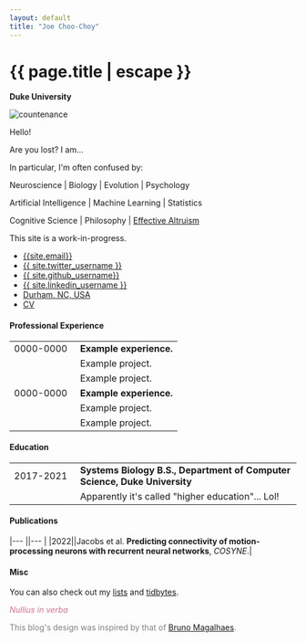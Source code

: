 ```yaml
---
layout: default
title: "Joe Choo-Choy"
---
```


<h1 class="mt-5" itemprop="name headline">{{ page.title | escape }}</h1>

<p class="lead mb-4"><b>Duke University</b></p>

<script language="javascript" src="change_image.js"></script>

<div class="row">
  <div class="col-3">
    <img src="{{site.photo_1}}" class="img-fluid rounded float-left" alt="countenance" id="imgClickAndChange" onclick="changeImage()"/>
  </div>
  <div class="col">
    <p>
    Hello!
    </p>
    <p>
      Are you lost? I am...
    </p>
    <p>
    In particular, I'm often confused by:
    </p>
    <p>
      Neuroscience | Biology | Evolution | Psychology
    </p>
    <p>
      Artificial Intelligence | Machine Learning | Statistics
    </p>
    <p>
      Cognitive Science | Philosophy | <a href="https://www.effectivealtruism.org/">Effective Altruism</a>
    </p>
    <p>
      This site is a work-in-progress.
    </p>
  </div>
</div>

<ul class="nav mt-3">
  <li class="nav-item">
    <a class="btn btn-link" href="mailto:{{ site.email }}?subject=Hello" class="btn btn-link"><i class="fas fa-envelope" title="Email"></i> {{site.email}}</a>
  </li>
  <li class="nav-item">
    <a class="btn btn-link" href="https://twitter.com/{{ site.twitter_username }}" class="btn btn-link"><i class="fab fa-fw fa-twitter-square" ></i> {{ site.twitter_username }} </a>
  </li>
  <li class="nav-item">
    <a class="btn btn-link" href="https://github.com/{{ site.github_username }}" class="btn btn-link"><i class="fab fa-fw fa-github" ></i>{{ site.github_username}}</a>
  </li>
  <li class="nav-item">
    <a class="btn btn-link" href="https://www.linkedin.com/in/{{ site.linkedin_username }}" class="btn btn-link"><i class="fab fa-linkedin" ></i> {{ site.linkedin_username }}</a>
  </li>
  <li class="nav-item">
    <a class="nav-link btn btn-link" href="https://en.wikipedia.org/wiki/Durham,_North_Carolina"><i class="fa fa-home"  title="Home"></i> Durham, NC, USA</a>
  </li>
  <li class="nav-item">
    <a class="btn btn-link" href="{{ site.resume }}"><i class="far fa-user-circle"  title="resume"></i> CV</a>
  </li>
</ul>

<h4 class="mt-5 mb-3">Professional Experience</h4>

<table class="mt-3">
      <tr>
        <td style="min-width:100px"> 0000-0000</td>
        <td> <b> Example experience. </b> </td>
      </tr>
      <tr> <td/> <td>
       Example project.
      </td> </tr>
      <tr> <td/> <td>
      Example project.
      </td> </tr>
      <tr>
        <td style="min-width:100px"> 0000-0000 </td>
        <td> <b>Example experience.</b> </td>
      </tr>
      <tr> <td/> <td>
      Example project.
      </td> </tr>
      <tr> <td/> <td>
      Example project.
      </td> </tr>
</table>

<h4 class="mt-5 mb-3">Education</h4>

<table class="mt-3">
      <tr>
        <td style="min-width:100px"> 2017-2021 </td>
        <td> <b> Systems Biology B.S., Department of Computer Science, Duke University </b> </td>
      </tr>
      <tr> <td/> <td>
      Apparently it's called "higher education"... Lol!
      </td> </tr>

</table>


<h4 class="mt-5 mb-3">Publications</h4>

|--- ||--- |
|2022||Jacobs et al. <b>Predicting connectivity of motion-processing neurons with recurrent neural networks</b>, <i>COSYNE</i>.|

<!--
<div class="noprint">
<h4 class="mt-5 mb-3">Posts</h4>

<p>
  <table class="mt-3">
  {% for post in site.posts %}
      <tr>
      <td class="align-top">
        {%- assign date_format = site.minima.date_format | default: "%Y" -%}
        {{ post.date | date: date_format }}
      </td>
      <td><span style="display:inline-block; width:0.3cm;"></span></td>
      <td class="align-top">
      <a href="{{ post.url }}">{{ post.title }}</a>
      </td>
      </tr>
  {% endfor %}
  </table>
</p>
-->

<h4 class="mt-5 mb-3">Misc</h4>

<p>
You can also check out my <a href="{{ site.lists_permalink }}">lists</a> and <a href="{{ site.tidbytes_permalink }}">tidbytes</a>.
</p>

<p size="10" style="color:palevioletred;"><i>Nullius in verba</i></p>

<p size="6" style="color:grey">This blog's design was inspired by that of <a href="https://brunomaga.github.io/">Bruno Magalhaes</a>.</p>
